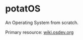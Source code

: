 # potatOS
An Operating System from scratch.

Primary resource: [wiki.osdev.org](https://wiki.osdev.org)
